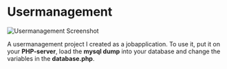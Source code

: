 # Usermanagement
![Usermanagement Screenshot](http://i.imgur.com/02jin2D.png)

A usermanagement project I created as a jobapplication.
To use it, put it on your **PHP-server**, load the **mysql dump** into your database and change the variables in the **database.php**.
